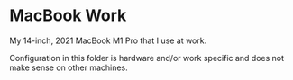 # MacBook Work

My 14-inch, 2021 MacBook M1 Pro that I use at work.

Configuration in this folder is hardware and/or work specific and does not make sense on other machines.
